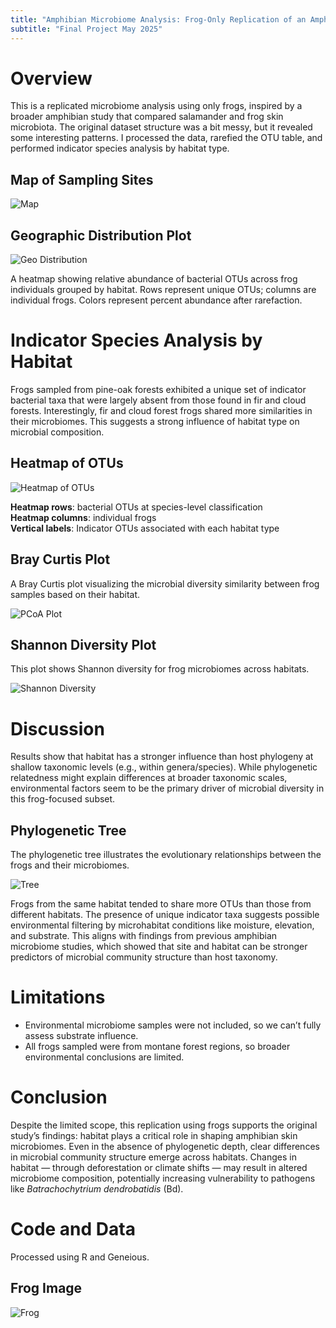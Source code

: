 ```yaml
---
title: "Amphibian Microbiome Analysis: Frog-Only Replication of an Amphibian Study"
subtitle: "Final Project May 2025"
---
```


# Overview
This is a replicated microbiome analysis using only frogs, inspired by a broader amphibian study that compared salamander and frog skin microbiota. The original dataset structure was a bit messy, but it revealed some interesting patterns. I processed the data, rarefied the OTU table, and performed indicator species analysis by habitat type.

## Map of Sampling Sites
![Map](Images/map.png)

## Geographic Distribution Plot
![Geo Distribution](Images/geographic_distribution_plot.png)

A heatmap showing relative abundance of bacterial OTUs across frog individuals grouped by habitat. Rows represent unique OTUs; columns are individual frogs. Colors represent percent abundance after rarefaction.

# Indicator Species Analysis by Habitat
Frogs sampled from pine-oak forests exhibited a unique set of indicator bacterial taxa that were largely absent from those found in fir and cloud forests. Interestingly, fir and cloud forest frogs shared more similarities in their microbiomes. This suggests a strong influence of habitat type on microbial composition.

## Heatmap of OTUs
![Heatmap of OTUs](Images/Heat_Map.png)

**Heatmap rows**: bacterial OTUs at species-level classification  
**Heatmap columns**: individual frogs  
**Vertical labels**: Indicator OTUs associated with each habitat type

## Bray Curtis Plot
A Bray Curtis plot visualizing the microbial diversity similarity between frog samples based on their habitat.

![PCoA Plot](Images/pcoa_bray_curtis_plot.png)

## Shannon Diversity Plot
This plot shows Shannon diversity for frog microbiomes across habitats.

![Shannon Diversity](Images/shannon_diversity_plot.png)

# Discussion
Results show that habitat has a stronger influence than host phylogeny at shallow taxonomic levels (e.g., within genera/species). While phylogenetic relatedness might explain differences at broader taxonomic scales, environmental factors seem to be the primary driver of microbial diversity in this frog-focused subset.

## Phylogenetic Tree
The phylogenetic tree illustrates the evolutionary relationships between the frogs and their microbiomes.

![Tree](Images/phylogenetic_tree.png)

Frogs from the same habitat tended to share more OTUs than those from different habitats. The presence of unique indicator taxa suggests possible environmental filtering by microhabitat conditions like moisture, elevation, and substrate. This aligns with findings from previous amphibian microbiome studies, which showed that site and habitat can be stronger predictors of microbial community structure than host taxonomy.

# Limitations
- Environmental microbiome samples were not included, so we can’t fully assess substrate influence.
- All frogs sampled were from montane forest regions, so broader environmental conclusions are limited.

# Conclusion
Despite the limited scope, this replication using frogs supports the original study’s findings: habitat plays a critical role in shaping amphibian skin microbiomes. Even in the absence of phylogenetic depth, clear differences in microbial community structure emerge across habitats. Changes in habitat — through deforestation or climate shifts — may result in altered microbiome composition, potentially increasing vulnerability to pathogens like *Batrachochytrium dendrobatidis* (Bd).

# Code and Data
Processed using R and Geneious.

## Frog Image
![Frog](Images/frog.png)
